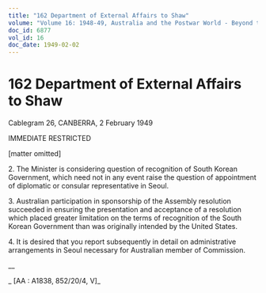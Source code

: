 ```yaml
---
title: "162 Department of External Affairs to Shaw"
volume: "Volume 16: 1948-49, Australia and the Postwar World - Beyond the Region"
doc_id: 6877
vol_id: 16
doc_date: 1949-02-02
---
```


# 162 Department of External Affairs to Shaw

Cablegram 26, CANBERRA, 2 February 1949

IMMEDIATE RESTRICTED

[matter omitted]

2\. The Minister is considering question of recognition of South Korean Government, which need not in any event raise the question of appointment of diplomatic or consular representative in Seoul.

3\. Australian participation in sponsorship of the Assembly resolution succeeded in ensuring the presentation and acceptance of a resolution which placed greater limitation on the terms of recognition of the South Korean Government than was originally intended by the United States.

4\. It is desired that you report subsequently in detail on administrative arrangements in Seoul necessary for Australian member of Commission.

__

_ [AA : A1838, 852/20/4, V]_
